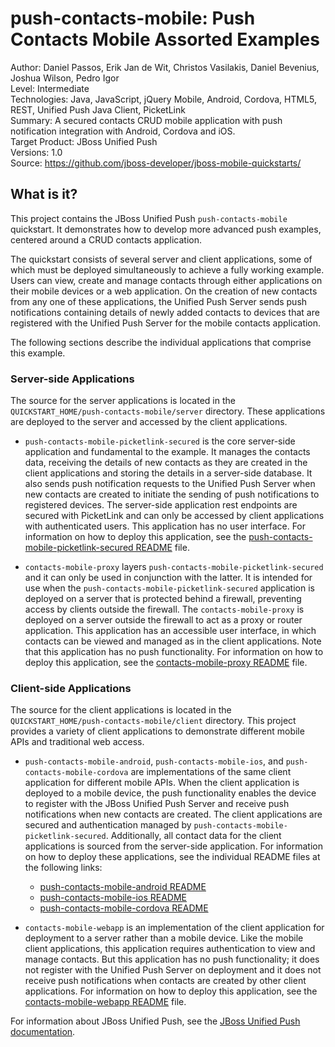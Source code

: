 push-contacts-mobile: Push Contacts Mobile Assorted Examples
===========================================================
Author: Daniel Passos, Erik Jan de Wit, Christos Vasilakis, Daniel Bevenius, Joshua Wilson, Pedro Igor  
Level: Intermediate  
Technologies: Java, JavaScript, jQuery Mobile, Android, Cordova, HTML5, REST, Unified Push Java Client, PicketLink    
Summary: A secured contacts CRUD mobile application with push notification integration with Android, Cordova and iOS.  
Target Product: JBoss Unified Push   
Versions: 1.0  
Source: <https://github.com/jboss-developer/jboss-mobile-quickstarts/>  

## What is it?

This project contains the JBoss Unified Push `push-contacts-mobile` quickstart. It demonstrates how to develop more advanced push examples, centered around a CRUD contacts application.

The quickstart consists of several server and client applications, some of which must be deployed simultaneously to achieve a fully working example. Users can view, create and manage contacts through either applications on their mobile devices or a web application. On the creation of new contacts from any one of these applications, the Unified Push Server sends push notifications containing details of newly added contacts to devices that are registered with the Unified Push Server for the mobile contacts application.

The following sections describe the individual applications that comprise this example.

### Server-side Applications

The source for the server applications is located in the `QUICKSTART_HOME/push-contacts-mobile/server` directory. These applications are deployed to the server and accessed by the client applications.

* `push-contacts-mobile-picketlink-secured` is the core server-side application and fundamental to the example. It manages the contacts data, receiving the details of new contacts as they are created in the client applications and storing the details in a server-side database. It also sends push notification requests to the Unified Push Server when new contacts are created to initiate the sending of push notifications to registered devices. The server-side application rest endpoints are secured with PicketLink and can only be accessed by client applications with authenticated users. This application has no user interface. For information on how to deploy this application, see the [push-contacts-mobile-picketlink-secured README](server/push-contacts-mobile-picketlink-secured/README.md) file.

* `contacts-mobile-proxy` layers `push-contacts-mobile-picketlink-secured` and it can only be used in conjunction with the latter. It is intended for use when the `push-contacts-mobile-picketlink-secured` application is deployed on a server that is protected behind a firewall, preventing access by clients outside the firewall. The `contacts-mobile-proxy` is deployed on a server outside the firewall to act as a proxy or router application. This application has an accessible user interface, in which contacts can be viewed and managed as in the client applications. Note that this application has no push functionality. For information on how to deploy this application, see the [contacts-mobile-proxy README](server/contacts-mobile-proxy/README.md) file.


### Client-side Applications

The source for the client applications is located in the `QUICKSTART_HOME/push-contacts-mobile/client` directory. This project provides a variety of client applications to demonstrate different mobile APIs and traditional web access.

* `push-contacts-mobile-android`, `push-contacts-mobile-ios`, and `push-contacts-mobile-cordova` are implementations of the same client application for different mobile APIs. When the client application is deployed to a mobile device, the push functionality enables the device to register with the JBoss Unified Push Server and receive push notifications when new contacts are created. The client applications are secured and authentication managed by `push-contacts-mobile-picketlink-secured`. Additionally, all contact data for the client applications is sourced from the server-side application. For information on how to deploy these applications, see the individual README files at the following links:

  * [push-contacts-mobile-android README](client/push-contacts-mobile-android/README.md)
  * [push-contacts-mobile-ios README](client/push-contacts-mobile-ios/README.md)
  * [push-contacts-mobile-cordova README](client/push-contacts-mobile-cordova/README.md)


* `contacts-mobile-webapp` is an implementation of the client application for deployment to a server rather than a mobile device. Like the mobile client applications, this application requires authentication to view and manage contacts. But this application has no push functionality; it does not register with the Unified Push Server on deployment and it does not receive push notifications when contacts are created by other client applications. For information on how to deploy this application, see the [contacts-mobile-webapp README](client/contacts-mobile-webapp/README.md) file.

For information about JBoss Unified Push, see the [JBoss Unified Push documentation](https://access.redhat.com/documentation/en-US/Red_Hat_JBoss_Unified_Push/).
